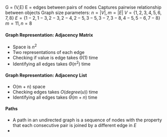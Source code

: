 G = (V,E)
E = edges between pairs of nodes
Captures pairwise relationship between objects
Graph size parameters: $n = |V|, m = |E|$ 
$V = \{1,2,3,4,5,6,7,8\}$
$E = \{1-2,1-3,2-3,2-4,2-5,3-5,3-7,3-8,4-5,5-6,7-8\}$
$m = 11, n = 8$

#### Graph Representation: Adjacency Matrix
- Space is $n^2$
- Two representations of each edge
- Checking if value is edge takes $\Theta(1)$ time
- Identifying all edges takes $\Theta(n^2)$ time

#### Graph Representation: Adjacency List
- O(m + n) space
- Checking edges takes $O(degree(u))$ time
- Identifying all edges takes $\Theta(m + n)$ time

#### Paths
- A path in an undirected graph is a sequence of nodes with the property that each consecutive pair is joined by a different edge in $E$
- 